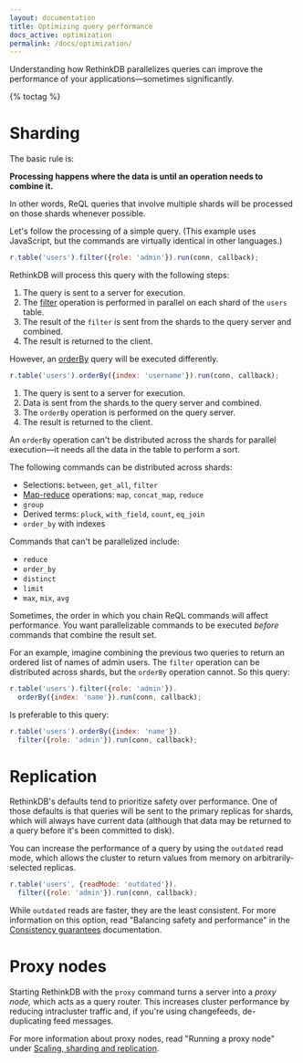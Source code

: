 ```yaml
---
layout: documentation
title: Optimizing query performance
docs_active: optimization
permalink: /docs/optimization/
---
```


Understanding how RethinkDB parallelizes queries can improve the performance of your applications&mdash;sometimes significantly.

{% toctag %}

# Sharding

The basic rule is:

**Processing happens where the data is until an operation needs to combine it.**

In other words, ReQL queries that involve multiple shards will be processed on those shards whenever possible.

Let's follow the processing of a simple query. (This example uses JavaScript, but the commands are virtually identical in other languages.)

```js
r.table('users').filter({role: 'admin'}).run(conn, callback);
```

RethinkDB will process this query with the following steps:

1. The query is sent to a server for execution.
2. The [filter][] operation is performed in parallel on each shard of the `users` table.
3. The result of the `filter` is sent from the shards to the query server and combined.
4. The result is returned to the client.

[filter]: /api/javascript/filter/

However, an [orderBy][] query will be executed differently.

[orderBy]: /api/javascript/order_by/

```js
r.table('users').orderBy({index: 'username'}).run(conn, callback);
```

1. The query is sent to a server for execution.
2. Data is sent from the shards to the query server and combined.
3. The `orderBy` operation is performed on the query server.
4. The result is returned to the client.

An `orderBy` operation can't be distributed across the shards for parallel execution&mdash;it needs all the data in the table to perform a sort.

The following commands can be distributed across shards:

* Selections: `between`, `get_all`, `filter`
* [Map-reduce][mr] operations: `map`, `concat_map`, `reduce`
* `group`
* Derived terms: `pluck`, `with_field`, `count`, `eq_join`
* `order_by` with indexes

[mr]: /docs/map-reduce/

Commands that can't be parallelized include:

* `reduce`
* `order_by`
* `distinct`
* `limit`
* `max`, `mix`, `avg`

Sometimes, the order in which you chain ReQL commands will affect performance. You want parallelizable commands to be executed *before* commands that combine the result set.

For an example, imagine combining the previous two queries to return an ordered list of names of admin users. The `filter` operation can be distributed across shards, but the `orderBy` operation cannot. So this query:

```js
r.table('users').filter({role: 'admin'}).
  orderBy({index: 'name'}).run(conn, callback);
```

Is preferable to this query:

```js
r.table('users').orderBy({index: 'name'}).
  filter({role: 'admin'}).run(conn, callback);
```

# Replication

RethinkDB's defaults tend to prioritize safety over performance. One of those defaults is that queries will be sent to the primary replicas for shards, which will always have current data (although that data may be returned to a query before it's been committed to disk).

You can increase the performance of a query by using the `outdated` read mode, which allows the cluster to return values from memory on arbitrarily-selected replicas.

```js
r.table('users', {readMode: 'outdated'}).
  filter({role: 'admin'}).run(conn, callback);
```

While `outdated` reads are faster, they are the least consistent. For more information on this option, read "Balancing safety and performance" in the [Consistency guarantees][cg] documentation.

[cg]: /docs/consistency/#balancing-safety-and-performance

# Proxy nodes

Starting RethinkDB with the `proxy` command turns a server into a *proxy node,* which acts as a query router. This increases cluster performance by reducing intracluster traffic and, if you're using changefeeds, de-duplicating feed messages.

For more information about proxy nodes, read "Running a proxy node" under [Scaling, sharding and replication][ssr].

[ssr]: /docs/sharding-and-replication/#running-a-proxy-node
